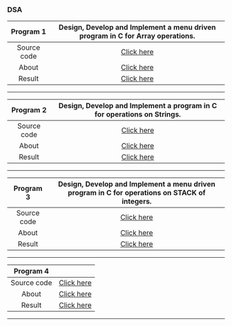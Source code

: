 ### DSA

| **Program 1** | **Design, Develop and Implement a menu driven program in C for Array operations.**  |
|:----:|:----:|
| Source code | [Click here](https://github.com/SKsaikiran/cselab/blob/a336860f565cd887a770dd93946b789d69a8d7bb/DSA/Program_1/1_Array_Operation.c) |
| About | [Click here](https://github.com/SKsaikiran/cselab/blob/a336860f565cd887a770dd93946b789d69a8d7bb/DSA/Program_1/About.md) |
| Result | [Click here](https://github.com/SKsaikiran/cselab/blob/a336860f565cd887a770dd93946b789d69a8d7bb/DSA/Program_1/Output.md) |

--------------

| **Program 2** | **Design, Develop and Implement a program in C for operations on Strings.**  |
|:----:|:----:|
| Source code | [Click here](https://github.com/SKsaikiran/cselab/blob/a336860f565cd887a770dd93946b789d69a8d7bb/DSA/Program_2/operations_on_Strings.c) |
| About | [Click here](https://github.com/SKsaikiran/cselab/blob/a336860f565cd887a770dd93946b789d69a8d7bb/DSA/Program_2/About.md) |
| Result | [Click here](https://github.com/SKsaikiran/cselab/blob/a336860f565cd887a770dd93946b789d69a8d7bb/DSA/Program_2/Result.md) |

--------------

| **Program 3** | **Design, Develop and Implement a menu driven program in C for operations on STACK of integers.** |
|:----:|:----:|
| Source code | [Click here](https://github.com/SKsaikiran/cselab/blob/c85d424f4bdcae8f30462c30f6c140eededac1d4/DSA/Program_3/operations_on_Stack.c) |
| About | [Click here](https://github.com/SKsaikiran/cselab/blob/c85d424f4bdcae8f30462c30f6c140eededac1d4/DSA/Program_3/About.md) |
| Result | [Click here](https://github.com/SKsaikiran/cselab/blob/64cb5ab4de266c7adfbf19c9f2c7351f63535563/DSA/Program_3/Result.md) |

--------------

| **Program 4** |  |
|:----:|:----:|
| Source code | [Click here](https://github.com/SKsaikiran/cselab/blob/6f9f9c6b00efe84ede2b7ef03927a5f27a5f93f3/DSA/Program_4/Postfix_Expression.c) |
| About | [Click here](https://github.com/SKsaikiran/cselab/blob/6f9f9c6b00efe84ede2b7ef03927a5f27a5f93f3/DSA/Program_4/About.md) |
| Result | [Click here](https://github.com/SKsaikiran/cselab/blob/6f9f9c6b00efe84ede2b7ef03927a5f27a5f93f3/DSA/Program_4/Result.md) |

--------------
